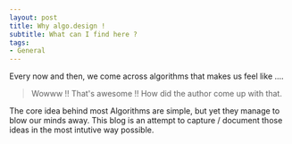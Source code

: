 ```yaml
---
layout: post
title: Why algo.design !
subtitle: What can I find here ?
tags:
- General
---
```

Every now and then, we come across algorithms that makes us feel like ....

>Wowww !! That's awesome !! How did the author come up with that.

The core idea behind most Algorithms are simple, but yet they manage to blow our minds away.
This blog is an attempt to capture / document those ideas in the most intutive way possible.